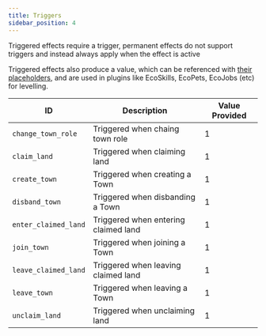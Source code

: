 ```yaml
---
title: Triggers
sidebar_position: 4
---
```


Triggered effects require a trigger, permanent effects do not support triggers and instead always apply when the effect
is active

Triggered effects also produce a value, which can be referenced with [their placeholders](https://plugins.auxilor.io/effects/configuring-an-effect#placeholders),
and are used in plugins like EcoSkills, EcoPets, EcoJobs (etc) for levelling.

| ID                   | Description                          | Value Provided |
| -------------------- | ------------------------------------ | -------------- |
| `change_town_role`   | Triggered when chaing town role      | 1              |
| `claim_land`         | Triggered when claiming land         | 1              |
| `create_town`        | Triggered when creating a Town       | 1              |
| `disband_town`       | Triggered when disbanding a Town     | 1              |
| `enter_claimed_land` | Triggered when entering claimed land | 1              |
| `join_town`          | Triggered when joining a Town        | 1              |
| `leave_claimed_land` | Triggered when leaving claimed land  | 1              |
| `leave_town`         | Triggered when leaving a Town        | 1              |
| `unclaim_land`       | Triggered when unclaiming land       | 1              |

